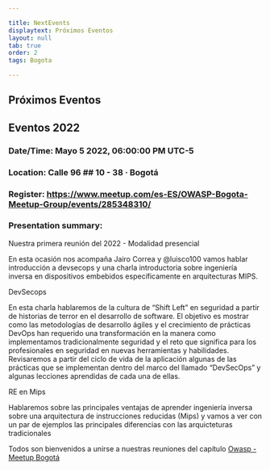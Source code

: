 ```yaml
---

title: NextEvents
displaytext: Próximos Eventos
layout: null
tab: true
order: 2
tags: Bogota

---
```


## Próximos Eventos

## Eventos 2022

### Date/Time: Mayo 5 2022, 06:00:00 PM UTC-5
### Location: Calle 96 ## 10 - 38 · Bogotá
### Register: https://www.meetup.com/es-ES/OWASP-Bogota-Meetup-Group/events/285348310/
### Presentation summary:

Nuestra primera reunión del 2022 - Modalidad presencial

En esta ocasión nos acompaña Jairo Correa y @luisco100 vamos hablar introducción a devsecops y una charla introductoria sobre ingeniería inversa en dispositivos embebidos específicamente en arquitecturas MIPS.

DevSecops

En esta charla hablaremos de la cultura de “Shift Left” en seguridad a partir de historias de terror en el desarrollo de software. El objetivo es mostrar como las metodologías de desarrollo ágiles y el crecimiento de prácticas DevOps han requerido una transformación en la manera como implementamos tradicionalmente seguridad y el reto que significa para los profesionales en seguridad en nuevas herramientas y habilidades. Revisaremos a partir del ciclo de vida de la aplicación algunas de las prácticas que se implementan dentro del marco del llamado “DevSecOps” y algunas lecciones aprendidas de cada una de ellas.

RE en Mips

Hablaremos sobre las principales ventajas de aprender ingeniería inversa sobre una arquitectura de instrucciones reducidas (Mips) y vamos a ver con un par de ejemplos las principales diferencias con las arquicteturas tradicionales



Todos son bienvenidos a unirse a nuestras reuniones del capítulo
[Owasp - Meetup Bogotá](https://www.meetup.com/es-ES/OWASP-Bogota-Meetup-Group/)
